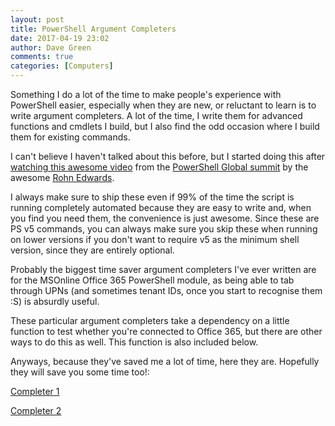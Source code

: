 ```yaml
---
layout: post
title: PowerShell Argument Completers
date: 2017-04-19 23:02
author: Dave Green
comments: true
categories: [Computers]
---
```

Something I do a lot of the time to make people's experience with PowerShell easier, especially when they are new, or reluctant to learn is to write argument completers. A lot of the time, I write them for advanced functions and cmdlets I build, but I also find the odd occasion where I build them for existing commands.

I can't believe I haven't talked about this before, but I started doing this after [watching this awesome video](https://www.youtube.com/watch?v=_GgpwjsFQXc&amp;index=11&amp;list=PLfeA8kIs7Coc1Jn5hC4e_XgbFUaS5jY2i) from the [PowerShell Global summit](https://powershell.org/summit) by the awesome [Rohn Edwards](https://rohnspowershellblog.wordpress.com).

I always make sure to ship these even if 99% of the time the script is running completely automated because they are easy to write and, when you find you need them, the convenience is just awesome. Since these are PS v5 commands, you can always make sure you skip these when running on lower versions if you don't want to require v5 as the minimum shell version, since they are entirely optional.

Probably the biggest time saver argument completers I've ever written are for the MSOnline Office 365 PowerShell module, as being able to tab through UPNs (and sometimes tenant IDs, once you start to recognise them :S) is absurdly useful.

These particular argument completers take a dependency on a little function to test whether you're connected to Office 365, but there are other ways to do this as well. This function is also included below.

Anyways, because they've saved me a lot of time, here they are. Hopefully they will save you some time too!:

[Completer 1](https://gist.github.com/davegreen/10006271bd0856cb0c68fb98b3956cbe)

[Completer 2](https://gist.github.com/davegreen/02487224a8371918520db05235033de7)